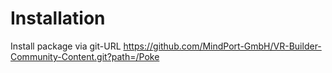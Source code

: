 # Installation

Install package via git-URL https://github.com/MindPort-GmbH/VR-Builder-Community-Content.git?path=/Poke